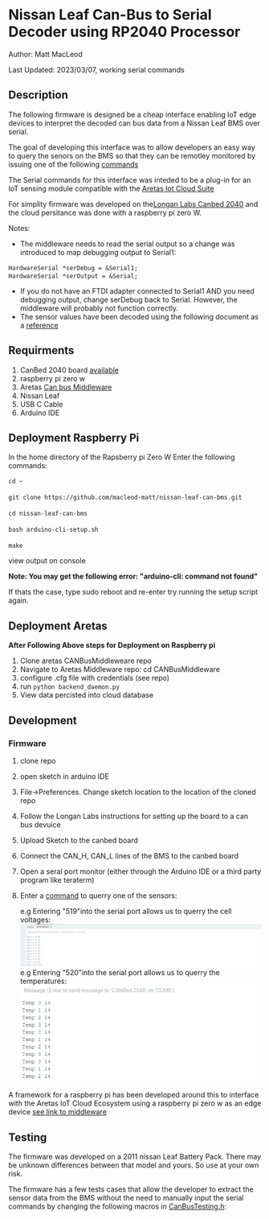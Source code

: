 # Nissan Leaf  Can-Bus to Serial Decoder using RP2040 Processor  

Author: Matt MacLeod

Last Updated: 2023/03/07, working serial commands 

## Description

The following firmware is designed be a cheap interface enabling IoT edge devices to interpret the decoded can bus data from a Nissan Leaf BMS over serial. 

The goal of developing this interface was to allow developers an easy way to query the senors on the BMS so that they can be remotley monitored by issuing one of the following [commands](https://github.com/macleod-matt/nissan-leaf-can-bms/blob/testing-can/libraries/SensorTypes/SensorTypes.h#L81-L100)

The Serial commands for this interface was inteded to be a plug-in for an IoT sensing module compatible with the [Aretas Iot Cloud Suite](https://www2.aretas.ca/aretas-cloud/)

For simplity firmware was developed on the[Longan Labs Canbed 2040](https://docs.longan-labs.cc/1030018/) and the cloud persitance was done with a raspberry pi zero W. 


Notes:
- The middleware needs to read the serial output so a change was introduced to map debugging output to Serial1: 

```
HardwareSerial *serDebug = &Serial1;
HardwareSerial *serOutput = &Serial;
``` 
- If you do not have an FTDI adapter connected to Serial1 AND you need debugging output, change serDebug back to Serial. However, the middleware will probably not function correctly. 
- The sensor values have been decoded using the following document as a [reference](https://drive.google.com/file/d/1jH9cgm5v23qnqVnmZN3p4TvdaokWKPjM/view) 


## Requirments

1. CanBed 2040 board [available](https://www.mouser.ca/new/seeed-studio/seeed-canbed-arduino-development-board/)
2. raspberry pi zero w 
3. Aretas [Can bus Middleware](https://github.com/ElDuderino/CANBusMiddleware)
4. Nissan Leaf 
5. USB C Cable 
6. Arduino IDE 

## Deployment Raspberry Pi
In the home directory of the Rapsberry pi Zero W Enter the following commands:  

```
cd ~

git clone https://github.com/macleod-matt/nissan-leaf-can-bms.git

cd nissan-leaf-can-bms

bash arduino-cli-setup.sh

make 
```
view output on console 

**Note: You may get the following error: "arduino-cli: command not found"** 

If thats the case, type sudo reboot and re-enter try running the setup script again.  
## Deployment Aretas  

**After Following Above steps for Deployment on Raspberry pi** 
1. Clone aretas CANBusMiddleweare repo 
2. Navigate to Aretas Middleware  repo: cd CANBusMiddleware
3. configure .cfg file with credentials (see repo)
4. run ```python backend_daemon.py```
5. View data percisted into cloud database 


## Development

### **Firmware** 

1. clone repo 
2. open sketch in arduino IDE 
3. File->Preferences. Change sketch location to the location of the cloned repo  
4. Follow the Longan Labs instructions for setting up the board to a can bus devuice
5. Upload Sketch to the canbed board 
6. Connect the  CAN_H, CAN_L lines of the BMS to the canbed board 
7. Open a seral port monitor (either through the Arduino IDE or a third party program like teraterm)
8. Enter a [command](https://github.com/macleod-matt/nissan-leaf-can-bms/blob/testing-can/libraries/SensorTypes/SensorTypes.h#L81-L100) to querry one of the sensors: 

    e.g Entering "519"into the serial port allows us to querry the cell voltages: 
    ![](images/voltages.PNG)
    e.g Entering "520"into the serial port allows us to querry the temperatures: 
        ![](images/temps.PNG)


A framework for a raspberry pi has been developed around this to interface with the Aretas IoT Cloud Ecosystem using a raspberry pi zero w as an edge device [see link to middleware](https://github.com/ElDuderino/CANBusMiddleware)

## Testing

The firmware was developed on a 2011 nissan Leaf Battery Pack. There may be unknown differences between that model and yours. So use at your own risk.   

The firmware has a few tests cases that allow the developer to extract the sensor data from the BMS without the need to manually input the serial commands by changing the following macros in [CanBusTesting.h](https://drive.google.com/file/d/1jH9cgm5v23qnqVnmZN3p4TvdaokWKPjM/view):





